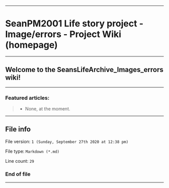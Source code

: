 
***

# SeanPM2001 Life story project - Image/errors - Project Wiki (homepage)

***

## Welcome to the SeansLifeArchive_Images_errors wiki!

***

### Featured articles:

> * None, at the moment.

***

## File info

File version: `1 (Sunday, September 27th 2020 at 12:38 pm)`

File type: `Markdown (*.md)`

Line count: `29`

### End of file

***
